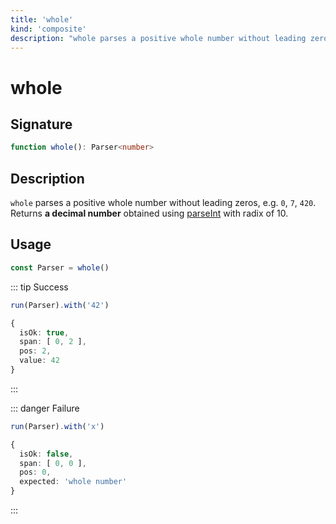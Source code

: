 ```yaml
---
title: 'whole'
kind: 'composite'
description: "whole parses a positive whole number without leading zeros, e.g. '0', '7', '420'. Returns a decimal number obtained using parseInt with radix of 10."
---
```


# whole <Composite />

## Signature

```ts
function whole(): Parser<number>
```

## Description

`whole` parses a positive whole number without leading zeros, e.g. `0`, `7`, `420`. Returns **a decimal number** obtained using [parseInt] with radix of 10.

## Usage

```ts
const Parser = whole()
```

::: tip Success
```ts
run(Parser).with('42')

{
  isOk: true,
  span: [ 0, 2 ],
  pos: 2,
  value: 42
}
```
:::

::: danger Failure
```ts
run(Parser).with('x')

{
  isOk: false,
  span: [ 0, 0 ],
  pos: 0,
  expected: 'whole number'
}
```
:::

<!-- Links. -->

[parseInt]: https://developer.mozilla.org/en-US/docs/Web/JavaScript/Reference/Global_Objects/parseInt
